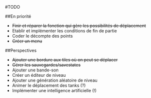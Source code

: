 #TODO

##En priorité

  - ~~Finir et réparer la fonction qui gère les possibilités de déplacement~~
  - Etablir et implémenter les conditions de fin de partie
  - Coder le décompte des points
  - ~~Créer un menu~~
  
##Perspectives

  - ~~Ajouter une bordure aux tiles où on peut se déplacer~~
  - ~~Gérer les sauvegardes/savestates~~
  - Ajouter une bande-son
  - Créer un éditeur de niveau
  - Ajouter une génération aléatoire de niveau
  - Animer le déplacement des tanks (?)
  - Implémenter une intelligence artificielle (!)